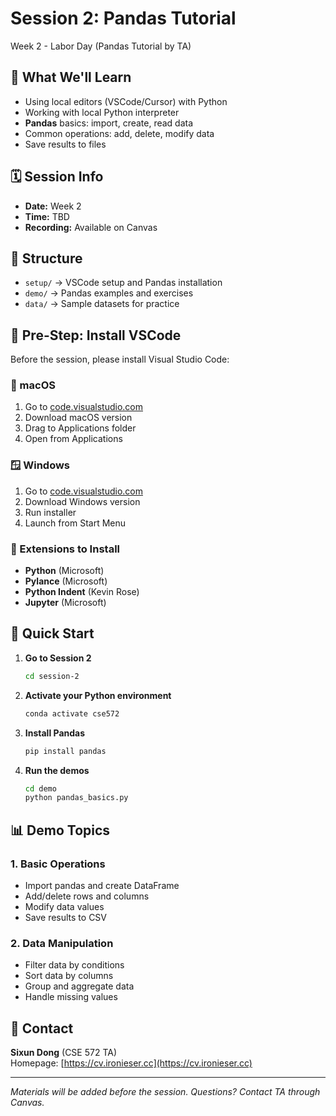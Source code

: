 # Session 2: Pandas Tutorial

Week 2 - Labor Day (Pandas Tutorial by TA)

## 📌 What We'll Learn
- Using local editors (VSCode/Cursor) with Python
- Working with local Python interpreter
- **Pandas** basics: import, create, read data
- Common operations: add, delete, modify data
- Save results to files

## 🗓 Session Info
- **Date:** Week 2
- **Time:** TBD
- **Recording:** Available on Canvas

## 📂 Structure
- `setup/` → VSCode setup and Pandas installation
- `demo/` → Pandas examples and exercises
- `data/` → Sample datasets for practice

## 🚀 Pre-Step: Install VSCode

Before the session, please install Visual Studio Code:

### 🍎 macOS
1. Go to [code.visualstudio.com](https://code.visualstudio.com/)
2. Download macOS version
3. Drag to Applications folder
4. Open from Applications

### 🪟 Windows
1. Go to [code.visualstudio.com](https://code.visualstudio.com/)
2. Download Windows version
3. Run installer
4. Launch from Start Menu

### 🔧 Extensions to Install
- **Python** (Microsoft)
- **Pylance** (Microsoft)
- **Python Indent** (Kevin Rose)
- **Jupyter** (Microsoft)

## 🚀 Quick Start

1. **Go to Session 2**
   ```bash
   cd session-2
   ```

2. **Activate your Python environment**
   ```bash
   conda activate cse572
   ```

3. **Install Pandas**
   ```bash
   pip install pandas
   ```

4. **Run the demos**
   ```bash
   cd demo
   python pandas_basics.py
   ```

## 📊 Demo Topics

### 1. Basic Operations
- Import pandas and create DataFrame
- Add/delete rows and columns
- Modify data values
- Save results to CSV

### 2. Data Manipulation
- Filter data by conditions
- Sort data by columns
- Group and aggregate data
- Handle missing values

## 🔗 Contact
**Sixun Dong** (CSE 572 TA)  
Homepage: [https://cv.ironieser.cc](https://cv.ironieser.cc)

---

*Materials will be added before the session. Questions? Contact TA through Canvas.*
